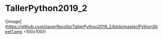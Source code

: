 # TallerPython2019_2
![image](https://github.com/naverRevollo/TallerPython2019_2/blob/master/PythonSheet1.png =100x100})
